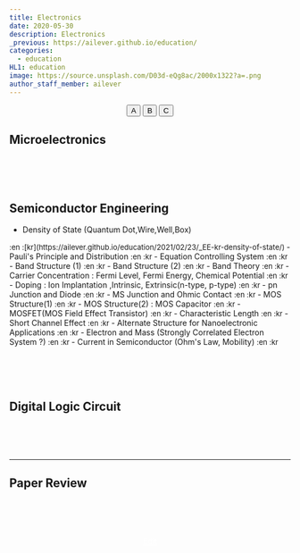 ```yaml
---
title: Electronics
date: 2020-05-30
description: Electronics
_previous: https://ailever.github.io/education/
categories:
  - education
HL1: education
image: https://source.unsplash.com/D03d-eQg8ac/2000x1322?a=.png
author_staff_member: ailever
---
```


<div align="center" class="top_btn_box">
  <button class="top_btn" type="button" onclick="location.href='#'">A</button>
  <button class="top_btn" type="button" onclick="location.href='#'">B</button>
  <button class="top_btn" type="button" onclick="location.href='#'">C</button>
</div>


## Microelectronics

<br><br><br>
## Semiconductor Engineering
- Density of State (Quantum Dot,Wire,Well,Box)
<span style="font-size:small;">
  :en
  :[kr](https://ailever.github.io/education/2021/02/23/_EE-kr-density-of-state/)
</span>
- Pauli's Principle and Distribution
<span style="font-size:small;">
  :en
  :kr
</span>
- Equation Controlling System
<span style="font-size:small;">
  :en
  :kr
</span>
- Band Structure (1)
<span style="font-size:small;">
  :en
  :kr
</span>
- Band Structure (2)
<span style="font-size:small;">
  :en
  :kr
</span>
- Band Theory
<span style="font-size:small;">
  :en
  :kr
</span>
- Carrier Concentration : Fermi Level, Fermi Energy, Chemical Potential
<span style="font-size:small;">
  :en
  :kr
</span>
- Doping : Ion Implantation ,Intrinsic, Extrinsic(n-type, p-type)
<span style="font-size:small;">
  :en
  :kr
</span>
- pn Junction and Diode
<span style="font-size:small;">
  :en
  :kr
</span>
- MS Junction and Ohmic Contact
<span style="font-size:small;">
  :en
  :kr
</span>
- MOS Structure(1)
<span style="font-size:small;">
  :en
  :kr
</span>
- MOS Structure(2) : MOS Capacitor
<span style="font-size:small;">
  :en
  :kr
</span>
- MOSFET(MOS Field Effect Transistor)
<span style="font-size:small;">
  :en
  :kr
</span>
- Characteristic Length
<span style="font-size:small;">
  :en
  :kr
</span>
- Short Channel Effect
<span style="font-size:small;">
  :en
  :kr
</span>
- Alternate Structure for Nanoelectronic Applications
<span style="font-size:small;">
  :en
  :kr
</span>
- Electron and Mass (Strongly Correlated Electron System ?)
<span style="font-size:small;">
  :en
  :kr
</span>
- Current in Semiconductor (Ohm's Law, Mobility)
<span style="font-size:small;">
  :en
  :kr
</span>


<br><br><br>
## Digital Logic Circuit

<br><br><br>

--- 

## Paper Review

<br><br><br>
<div align="center" class="bottom_btn_box">
  <span class="bottom_btn"><a href="https://github.com/ailever/ailever.github.io/blob/master/_posts/education/2020-05-30-Electronics.md" target="_blank" style="color:white">Edit</a></span>
</div>
